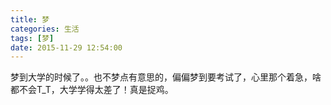 ```yaml
---
title: 梦
categories: 生活
tags: [梦]
date: 2015-11-29 12:54:00
---
```


梦到大学的时候了。。也不梦点有意思的，偏偏梦到要考试了，心里那个着急，啥都不会T_T，大学学得太差了！真是捉鸡。
